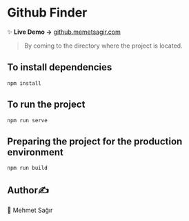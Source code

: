 # Github Finder
✨ **Live Demo ->** [github.memetsagir.com](http://github.memetsagir.com)
> By coming to the directory where the project is located.

## To install dependencies
```
npm install
```
## To run the project
```
npm run serve
```
## Preparing the project for the production environment
```
npm run build
```

## Author✍️
👤 Mehmet Sağır
